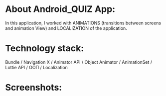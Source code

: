 # About Android_QUIZ App:

In this application, I worked with ANIMATIONS (transitions between screens and animation View) and LOCALIZATION of the application.

# Technology stack:
Bundle / Navigation X / Animator API / Object Animator / AnimationSet / Lottie API / ООП / Localization

# Screenshots:
